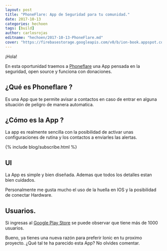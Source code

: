 ```yaml
---
layout: post
title: "PhoneFlare: App de Seguridad para tu comunidad."
date: 2017-10-13
categories: hechoen
tags: [build]
author: carlosrojas
editname: "hechoen/2017-10-13-PhoneFlare.md"
cover: "https://firebasestorage.googleapis.com/v0/b/ion-book.appspot.com/o/posts%2F2017-10-13-PhoneFlare%2Fphoneflare-header-1024x602.jpg?alt=media&token=f03f80e1-1d94-441a-bac6-5e3966b65a68"
---
```


<amp-img width="1024" height="602" layout="responsive" src="https://firebasestorage.googleapis.com/v0/b/ion-book.appspot.com/o/posts%2F2017-10-13-PhoneFlare%2Fphoneflare-header-1024x602.jpg?alt=media&token=f03f80e1-1d94-441a-bac6-5e3966b65a68"></amp-img>

¡Hola!

En esta oportunidad traemos a [Phoneflare](https://play.google.com/store/apps/details?id=com.jarvisfilms.phoneflare) una App pensada en la seguridad, open source y funciona con donaciones.

## ¿Qué es Phoneflare ?

Es una App que te permite avisar a contactos en caso de entrar en alguna situación de peligro de manera automatica.

## ¿Cómo es la App ?

La app es realmente sencilla con la posibilidad de activar unas configuraciones de rutina y los contactos a enviarles las alertas.

{% include blog/subscribe.html %}

## UI

La App es simple y bien diseñada. Ademas que todos los detalles estan bien cuidados.

<amp-img width="980" height="586" layout="responsive" src="https://firebasestorage.googleapis.com/v0/b/ion-book.appspot.com/o/posts%2F2017-10-13-PhoneFlare%2FGroup.png?alt=media&token=9cc53636-83d7-41f5-9d82-4df31148fd0c"></amp-img>

<amp-img width="653" height="580" layout="responsive" src="https://firebasestorage.googleapis.com/v0/b/ion-book.appspot.com/o/posts%2F2017-10-13-PhoneFlare%2FGroup2.png?alt=media&token=6a58edca-37fb-419c-a614-5dbced74baf1"></amp-img>

Personalmente me gusta mucho el uso de la huella en IOS y la posibilidad de conectar Hardware.

## Usuarios.

Si ingresas al [Google Play Store](https://play.google.com/store/apps/details?id=com.jarvisfilms.phoneflare) se puede observar que tiene más de 1000 usuarios.

Bueno, ya tienes una nueva razón para preferir Ionic en tu proximo proyecto. ¿Qué tal te ha parecido esta App? No olvides comentar.



